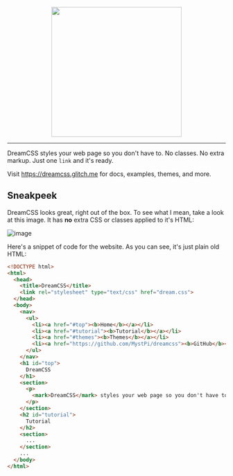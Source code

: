<p align="center">
<img src="https://user-images.githubusercontent.com/86574651/129358171-cead1d88-434b-418e-8fc4-2c615df5f83e.png" height="300px">
</p>

---

DreamCSS styles your web page so you don't have to. No classes. No extra markup. Just one `link` and it's ready.

Visit https://dreamcss.glitch.me for docs, examples, themes, and more.

## Sneakpeek
DreamCSS looks great, right out of the box. To see what I mean, take a look at this image. It has **no** extra CSS or classes applied to it's HTML:

![image](https://user-images.githubusercontent.com/86574651/129359979-842f5271-53eb-4f6c-9d26-0e8c0f8b32d7.png)

Here's a snippet of code for the website. As you can see, it's just plain old HTML:

```html
<!DOCTYPE html>
<html>
  <head>
    <title>DreamCSS</title>
    <link rel="stylesheet" type="text/css" href="dream.css">
  </head>
  <body>
    <nav>
      <ul>
        <li><a href="#top"><b>Home</b></a></li>
        <li><a href="#tutorial"><b>Tutorial</b></a></li>
        <li><a href="#themes"><b>Themes</b></a></li>
        <li><a href="https://github.com/MystPi/dreamcss"><b>GitHub</b></a></li>
      </ul>
    </nav>
    <h1 id="top">
      DreamCSS
    </h1>
    <section>
      <p>
        <mark>DreamCSS</mark> styles your web page so you don't have to. No classes. No extra markup. Just one <code>link</code> and it's ready.
      </p>
    </section>
    <h2 id="tutorial">
      Tutorial
    </h2>
    <section>
      ...
    </section>
    ...
  </body>
</html>
```
